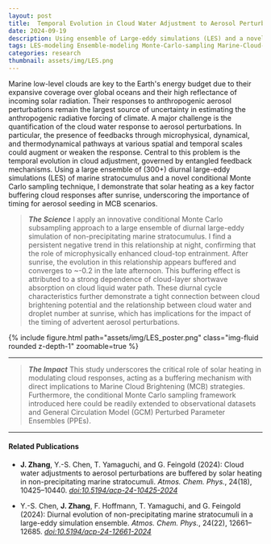 ```yaml
---
layout: post
title:  Temporal Evolution in Cloud Water Adjustment to Aerosol Perturbations
date: 2024-09-19
description: Using ensemble of Large-eddy simulations (LES) and a novel conditional Monte Carle sampling method to examine temporal evolution in cloud water adjustment.
tags: LES-modeling Ensemble-modeling Monte-Carlo-sampling Marine-Cloud-Brightening
categories: research
thumbnail: assets/img/LES.png
---
```


Marine low-level clouds are key to the Earth's energy budget due to their expansive coverage over global oceans and their high reflectance of incoming solar radiation. Their responses to anthropogenic aerosol perturbations remain the largest source of uncertainty in estimating the anthropogenic radiative forcing of climate. A major challenge is the quantification of the cloud water response to aerosol perturbations. In particular, the presence of feedbacks through microphysical, dynamical, and thermodynamical pathways at various spatial and temporal scales could augment or weaken the response. Central to this problem is the temporal evolution in cloud adjustment, governed by entangled feedback mechanisms. Using a large ensemble of (300+) diurnal large-eddy simulations (LES) of marine stratocumulus and a novel conditional Monte Carlo sampling technique, I demonstrate that solar heating as a key factor buffering cloud responses after sunrise, underscoring the importance of timing for aerosol seeding in MCB scenarios. 

> **_The Science_**
I apply an innovative conditional Monte Carlo subsampling approach to a large ensemble of diurnal large-eddy simulation of non-precipitating marine stratocumulus. I find a persistent negative trend in this relationship at night, confirming that the role of microphysically enhanced cloud-top entrainment. After sunrise, the evolution in this relationship appears buffered and converges to ~-0.2 in the late afternoon. This buffering effect is attributed to a strong dependence of cloud-layer shortwave absorption on cloud liquid water path. These diurnal cycle characteristics further demonstrate a tight connection between cloud brightening potential and the relationship between cloud water and droplet number at sunrise, which has implications for the impact of the timing of advertent aerosol perturbations.

<div class="row mt-3">
    <div class="col-sm mt-3 mt-md-0">
        {% include figure.html path="assets/img/LES_poster.png" class="img-fluid rounded z-depth-1" zoomable=true %}
    </div>
</div>
<hr>

> **_The Impact_**
This study underscores the critical role of solar heating in modulating cloud responses, acting as a buffering mechanism with direct implications to Marine Cloud Brightening (MCB) strategies. Furthermore, the conditional Monte Carlo sampling framework introduced here could be readily extended to observational datasets and General Circulation Model (GCM) Perturbed Parameter Ensembles (PPEs).
<hr>

#### Related Publications
- **J. Zhang**, Y.-S. Chen, T. Yamaguchi, and G. Feingold (2024): Cloud water adjustments to aerosol perturbations are buffered by solar heating in non-precipitating marine stratocumuli. _Atmos. Chem. Phys._, 24(18), 10425–10440. [*doi:10.5194/acp-24-10425-2024*](https://doi.org/10.5194/acp-24-10425-2024)

- Y.-S. Chen, **J. Zhang**, F. Hoffmann, T. Yamaguchi, and G. Feingold (2024): Diurnal evolution of non-precipitating marine stratocumuli in a large-eddy simulation ensemble. _Atmos. Chem. Phys._, 24(22), 12661–12685. [*doi:10.5194/acp-24-12661-2024*](https://doi.org/10.5194/acp-24-12661-2024)


